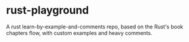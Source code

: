 # rust-playground

A rust learn-by-example-and-comments repo, based on the Rust's book chapters flow, with custom examples and heavy comments.
